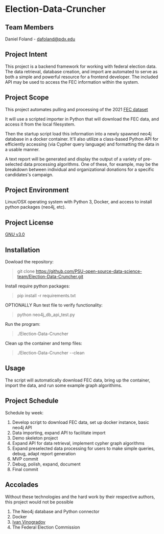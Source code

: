 # Election-Data-Cruncher

## Team Members
Daniel Foland - dafoland@pdx.edu

## Project Intent
This project is a backend framework for working with federal election data. The data retrieval, database creation, and import are automated to serve as both a simple and powerful resource for a frontend developer. The included API may be used to access the FEC information within the system.

## Project Scope
This project automates pulling and processing of the 2021 [FEC dataset](https://www.fec.gov/data/browse-data/?tab=bulk-data)

It will use a scripted importer in Python that will download the FEC data, and access it from the local filesystem. 

Then the startup script load this information into a newly spawned neo4j database in a docker container. It'll also utilize a class-based Python API for efficiently accessing (via Cypher query language) and formatting the data in a usable manner.

A text report will be generated and display the output of a variety of pre-selected data processing algorithms. One of these, for example, may be the breakdown between individual and organizational donations for a specific candidates's campaign.

## Project Environment
Linux/OSX operating system with Python 3, Docker, and access to install python packages (neo4j, etc).

## Project License
[GNU v3.0](https://github.com/PSU-open-source-data-science-team/Election-Data-Cruncher/blob/main/LICENSE)

## Installation
Dowload the repository:
> git clone https://github.com/PSU-open-source-data-science-team/Election-Data-Cruncher.git

Install require python packages:
> pip install -r requirements.txt 

OPTIONALLY Run test file to verify functionality:
> python neo4j_db_api_test.py

Run the program:
> ./Election-Data-Cruncher

Clean up the container and temp files:
> ./Election-Data-Cruncher --clean

## Usage
The script will automatically download FEC data, bring up the container, import the data, and run some example graph algorithims. 

## Project Schedule
Schedule by week:
1. Develop script to download FEC data, set up docker instance, basic neo4j API
1. Data importing, expand API to facilitate import
1. Demo skeleton project
1. Expand API for data retrieval, implement cypher graph algorithms
1. Expand preselected data processing for users to make simple queries, debug, adapt report generation
1. MVP commit
1. Debug, polish, expand, document
1. Final commit

## Accolades
Without these technologies and the hard work by their respective authors, this project would not be possible
1. The Neo4j database and Python connector
1. Docker
1. [Ivan Vinogradov](https://stackoverflow.com/questions/56950987/download-file-from-url-and-save-it-in-a-folder-python)
1. The Federal Election Commission

